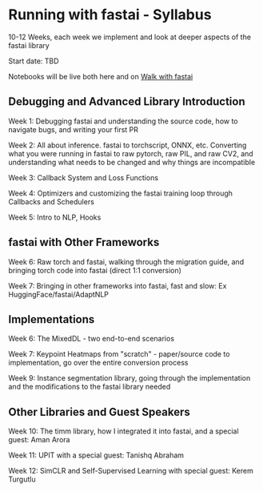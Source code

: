 # Running with fastai - Syllabus

10-12 Weeks, each week we implement and look at deeper aspects of the fastai library

Start date: TBD

Notebooks will be live both here and on [Walk with fastai](https://walkwithfastai.com)

## Debugging and Advanced Library Introduction
Week 1: Debugging fastai and understanding the source code, how to navigate bugs, and writing your first PR

Week 2: All about inference. fastai to torchscript, ONNX, etc. Converting what you were running in fastai to raw pytorch, raw PIL, and raw CV2, and understanding what needs to be changed and why things are incompatible

Week 3: Callback System and Loss Functions

Week 4: Optimizers and customizing the fastai training loop through Callbacks and Schedulers

Week 5: Intro to NLP, Hooks

## fastai with Other Frameworks
Week 6: Raw torch and fastai, walking through the migration guide, and bringing torch code into fastai (direct 1:1 conversion)

Week 7: Bringing in other frameworks into fastai, fast and slow: Ex HuggingFace/fastai/AdaptNLP

## Implementations
Week 6: The MixedDL - two end-to-end scenarios

Week 7: Keypoint Heatmaps from "scratch" - paper/source code to implementation, go over the entire conversion process

Week 9: Instance segmentation library, going through the implementation and the modifications to the fastai library needed

## Other Libraries and Guest Speakers
Week 10: The timm library, how I integrated it into fastai, and a special guest: Aman Arora

Week 11: UPIT with a special guest: Tanishq Abraham

Week 12: SimCLR and Self-Supervised Learning with special guest: Kerem Turgutlu
